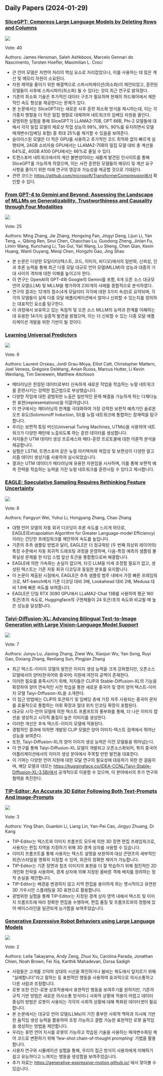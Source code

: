 ## Daily Papers (2024-01-29)

### [SliceGPT: Compress Large Language Models by Deleting Rows and Columns](https://arxiv.org/abs/2401.15024)

![](https://cdn-uploads.huggingface.co/production/uploads/60f1abe7544c2adfd699860c/X2ZXpHxYkhtCfKRwLZ0eP.png)

Vote: 40

Authors: James Hensman, Saleh Ashkboos, Marcelo Gennari do Nascimento, Torsten Hoefler, Maximilian L. Croci

- 큰 언어 모델은 자연어 처리의 핵심 요소로 자리잡았으나, 이를 사용하는 데 많은 계산 및 메모리 자원이 소요된다.
- 자원 제약을 줄이기 위한 해결책으로 스파시피케이션(희소화)이 제안되었고, 훈련된 모델들이 사후에 스파시파이(희소화) 될 수 있다는 것이 최근 연구로 밝혀졌다.
- 기존의 희소화 기술은 추가적인 데이터 구조가 필요하며 현재의 하드웨어에서 제한적인 속도 향상을 제공한다는 문제가 있다.
- 본 논문에서는 SliceGPT라는 새로운 사후 훈련 희소화 방식을 제시하는데, 이는 각 가중치 행렬을 더 작은 밀집 행렬로 대체하여 네트워크의 임베딩 차원을 줄인다.
- 광범위한 실험을 통해 SliceGPT가 LLAMA2-70B, OPT 66B, Phi-2 모델들에 대해서 각각 밀집 모델의 제로샷 작업 성능의 99%, 99%, 90%를 유지하면서 모델 매개변수(임베딩 포함) 중 최대 25%를 제거할 수 있음을 보여준다.
- 슬라이스된 모델은 더 적은 GPU를 사용하고 추가적인 코드 최적화 없이 빠르게 실행되며, 24GB 소비자용 GPU에서는 LLAMA2-70B의 밀집 모델 대비 총 계산을 64%로, 40GB A100 GPU에서는 66%로 줄일 수 있다.
- 트랜스포머 네트워크에서의 계산 불변성이라는 새롭게 발견된 인사이트를 통해 SliceGPT를 가능하게 하였으며, 이는 사전 훈련된 모델들의 메모리 및 계산 요구 사항을 줄이기 위한 미래 연구의 영감과 가능성을 제공할 것으로 기대된다.
- 관련 코드는 https://github.com/microsoft/TransformerCompression에서 확인할 수 있다.

### [From GPT-4 to Gemini and Beyond: Assessing the Landscape of MLLMs on Generalizability, Trustworthiness and Causality through Four Modalities](https://arxiv.org/abs/2401.15071)

![](https://cdn-uploads.huggingface.co/production/uploads/60f1abe7544c2adfd699860c/-OZna4DZ1W3AWNufdsqoC.png)

Vote: 25

Authors: Ming Zhang, Jie Zhang, Hongxing Fan, Jingyi Deng, Lijun Li, Yan Teng, +, Qibing Ren, Sirui Chen, Chaochao Lu, Guodong Zheng, Jinlan Fu, Limin Wang, Kunchang Li, Tao Gui, Yali Wang, Lu Sheng, Chen Qian, Kexin Huang, Wanli Ouyang, Meiqi Chen, Hongzhi Gao, Jing Shao

- 본 논문은 다양한 모달리티(텍스트, 코드, 이미지, 비디오)에서의 일반화, 신뢰성, 인과 추론 능력을 통해 최근 다중 모달 대규모 언어 모델(MLLM)의 성능과 대중의 기대 사이의 격차에 대한 이해를 높이고자 한다.
- 이 연구는 OpenAI의 GPT-4와 Google의 Gemini를 포함, 6개 오픈 소스 대규모 언어 모델(LLM) 및 MLLM을 평가하여 230개의 사례를 종합적으로 분석하였다.
- 연구의 결과는 12개의 점수(4개 모달리티 각각에 대한 3가지 속성)로 요약되며, 각각의 모델들이 실제 다중 모달 애플리케이션에서 얼마나 신뢰할 수 있는지를 정의하는 대표적인 요소를 탐구한다.
- 이 과정에서 보유하고 있는 독점적 및 오픈 소스 MLLM의 능력과 한계를 이해하는 데 유용한 14가지 실증적 발견을 밝혔으며, 이는 더 신뢰할 수 있는 다중 모달 애플리케이션 개발을 위한 기반이 될 것이다.

### [Learning Universal Predictors](https://arxiv.org/abs/2401.14953)

![](https://cdn-uploads.huggingface.co/production/uploads/60f1abe7544c2adfd699860c/GfKbUTI-puokUCecuKfAI.png)

Vote: 9

Authors: Laurent Orseau, Jordi Grau-Moya, Elliot Catt, Christopher Mattern, Joel Veness, Grégoire Delétang, Anian Ruoss, Marcus Hutter, Li Kevin Wenliang, Tim Genewein, Matthew Aitchison

- 메타러닝은 한정된 데이터로부터 신속하게 새로운 작업을 학습하는 뉴럴 네트워크를 훈련시키는 강력한 접근법으로 부상했습니다.
- 다양한 작업에 대한 광범위한 노출은 일반적인 문제 해결을 가능하게 하는 다재다능한 표현(representations)을 이끌어냅니다.
- 이 연구에서는 메타러닝의 한계를 극대화하여 가장 강력한 보편적 예측기인 솔로몬오프 유도(Solomonoff Induction, SI)를 뉴럴 네트워크에 통합하는 잠재력을 탐구합니다.
- 우리는 보편적 튜링 머신(Universal Turing Machines, UTMs)을 사용하여 네트워크가 다양한 패턴에 노출되도록 하는 훈련 데이터를 생성합니다.
- 저자들은 UTM 데이터 생성 프로세스와 메타-훈련 프로토콜에 대한 이론적 분석을 제공합니다.
- 실험은 LSTM, 트랜스포머 같은 뉴럴 아키텍처와 복잡성 및 보편성이 다양한 알고리즘 데이터 생성기를 사용하여 실시되었습니다.
- 결과는 UTM 데이터가 메타러닝에 유용한 자원임을 시사하며, 이를 통해 보편적 예측 전략을 학습하는 능력을 가진 뉴럴 네트워크를 훈련시킬 수 있다고 제시합니다.

### [EAGLE: Speculative Sampling Requires Rethinking Feature Uncertainty](https://arxiv.org/abs/2401.15077)

![](https://cdn-uploads.huggingface.co/production/uploads/60f1abe7544c2adfd699860c/dYbXUEAvwAyyAxJ-51e9M.png)

Vote: 8

Authors: Fangyun Wei, Yuhui Li, Hongyang Zhang, Chao Zhang

- 대형 언어 모델의 자동 회귀 디코딩이 추론 속도를 느리게 하므로, EAGLE(Extrapolation Algorithm for Greater Language-model Efficiency)이라는 간단한 프레임워크를 제안하여 속도를 높입니다.
- 기존의 추측 샘플링 방법과 달리, EAGLE은 더 정규화된 (두 번째 최상위 레이어의) 특징 수준에서 자동 회귀적 드래프팅 과정을 운영하며, 다음-특징 예측의 샘플링 불확실성 문제를 한 타임 스텝 앞선 토큰을 통합함으로써 해결합니다.
- EAGLE에 의한 가속화는 손실이 없으며, 타깃 LLM을 미세 조정할 필요가 없고, 생성된 텍스트는 기존 자동 회귀 디코딩과 동일한 분포를 유지합니다.
- 이 논문이 제출된 시점에서, EAGLE은 추측 샘플링 범주 내에서 가장 빠른 프레임워크로, MT-bench에서 기존 디코딩 대비 3배, Lookahead 대비 2배, Medusa 대비 1.6배 빠른 속도를 보여줍니다.
- EAGLE은 단일 RTX 3090 GPU에서 LLaMA2-Chat 13B를 사용하여 평균 160 토큰/초의 속도로, Huggingface의 구현체들이 24 토큰/초의 속도와 비교될 때 높은 성능을 달성합니다.

### [Taiyi-Diffusion-XL: Advancing Bilingual Text-to-Image Generation with Large Vision-Language Model Support](https://arxiv.org/abs/2401.14688)

![](https://cdn-uploads.huggingface.co/production/uploads/60f1abe7544c2adfd699860c/Jqw4MUhTG3s_cCkSPrYL5.png)

Vote: 7

Authors: Junyu Lu, Jiaxing Zhang, Ziwei Wu, Xiaojun Wu, Yan Song, Ruyi Gan, Dixiang Zhang, Renliang Sun, Pingjian Zhang

- 최근 텍스트-이미지 모델의 발전은 이미지 생성 능력을 크게 강화했지만, 오픈소스 모델에서의 양어(한국어와 중국어) 지원에 여전히 공백이 존재한다.
- 이러한 필요를 충족시키기 위해, 저자들은 CLIP과 Stable-Diffusion-XL의 기능을 확장하여 양어 연속적인 사전 학습을 통한 새로운 중국어 및 영어 양어 텍스트-이미지 모델 Taiyi-Diffusion-XL을 소개한다.
- 이 접근 방법에는 CLIP의 토큰화기 및 임베딩 층에 가장 자주 사용되는 중국어 문자를 효율적으로 통합하는 어휘 확장과 절대 위치 인코딩 확장이 포함된다.
- 대규모 시각-언어 모델에 의한 텍스트 프롬프트의 풍부화를 통해, 더 나은 이미지 캡션을 생성하고 시각적 품질이 높은 이미지를 생성한다.
- 이러한 개선은 후속 텍스트-이미지 모델에 적용된다.
- 경험적인 결과에 의하면 개발된 CLIP 모델은 양어 이미지-텍스트 검색에서 뛰어난 성능을 보여준다.
- 또한, Taiyi-Diffusion-XL의 양어 이미지 생성 능력은 이전 모델들을 뛰어넘는다.
- 이 연구를 통해 Taiyi-Diffusion-XL 모델이 개발되고 오픈소스화되어, 특히 중국어 어플리케이션에서의 이미지 생성 분야에서 주목할 만한 발전을 대표한다.
- 이 기여는 다양한 언어 지원에 대한 모달 연구의 필요성에 대응하기 위한 한 걸음이며, 해당 모델과 데모는 https://huggingface.co/IDEA-CCNL/Taiyi-Stable-Diffusion-XL-3.5B/에서 공개적으로 이용할 수 있으며, 이 분야에서의 추가 연구와 협력을 촉진한다.

### [TIP-Editor: An Accurate 3D Editor Following Both Text-Prompts And Image-Prompts](https://arxiv.org/abs/2401.14828)

![](https://cdn-uploads.huggingface.co/production/uploads/60f1abe7544c2adfd699860c/ZpqNbxN8MUer8cEyyUJlq.png)

Vote: 3

Authors: Ying Shan, Guanbin Li, Liang Lin, Yan-Pei Cao, Jingyu Zhuang, Di Kang

- TIP-Editor는 텍스트와 이미지 프롬프트 모두에 의한 3D 장면 편집 프레임워크로, 사용자는 편집 지역을 지정하기 위해 3D 경계 상자를 사용할 수 있습니다.
- 이미지 프롬프트를 통해 사용자는 텍스트 설명을 보완하여 대상 콘텐츠의 세부적인 외관/스타일을 명확히 지정할 수 있어, 외관의 정확한 제어가 가능합니다.
- TIP-Editor는 기존 장면과 참조 이미지의 표현을 더 잘 학습하기 위해 점진적인 2D 개인화 전략을 사용하며, 경계 상자에 의해 지정된 올바른 객체 배치를 장려하는 정착 손실을 제안합니다.
- TIP-Editor는 배경을 변경하지 않고 지역 편집을 용이하게 하는 명시적이고 유연한 3D 가우시안 스플레팅을 3D 표현으로 활용합니다.
- 광범위한 실험을 통해 TIP-Editor는 지정된 경계 상자 영역 내에서 텍스트 및 이미지 프롬프트에 따라 정확한 편집을 수행하며, 편집 품질 및 프롬프트와의 정렬에 있어 베이스라인을 일관되게 능가함을 보여주었습니다.

### [Generative Expressive Robot Behaviors using Large Language Models](https://arxiv.org/abs/2401.14673)

![](https://cdn-uploads.huggingface.co/production/uploads/60f1abe7544c2adfd699860c/WS00gHIo4OAvmheD8kGIN.png)

Vote: 2

Authors: Leila Takayama, Andy Zeng, Zhuo Xu, Carolina Parada, Jonathan Chien, Noah Brown, Fei Xia, Karthik Mahadevan, Dorsa Sadigh

- 사람들은 고개를 끄덕여 상대의 시선을 확인하거나 붐비는 복도에서 앞지르기 위해 "실례합니다"라고 말하는 등 표현적인 행동을 사용하여 효과적으로 의사소통하고 다른 사람과 조정합니다.
- 로봇 또한 인간-로봇 상호작용에서 표현적인 행동을 보여주기를 원하지만, 기존의 규칙 기반 방법은 새로운 의사소통 방식이나 사회적 상황에 적용이 어렵고 데이터 중심의 방법은 로봇이 사용되는 각각의 사회적 상황에 대해 특화된 데이터셋이 필요합니다.
- 본 논문에서는 대규모 언어 모델(LLMs)이 가진 풍부한 사회적 맥락과 지시에 기반한 움직임 생성 능력을 활용하여 조정 가능하고 결합 가능한 표현적인 로봇 움직임을 생성하는 방법을 제안합니다.
- 우리는 휴먼 언어 지시를 로봇의 가능하고 학습된 기술을 사용하는 매개변수화된 제어 코드로 변환하기 위해 'few-shot chain-of-thought prompting' 기법을 활용합니다.
- 사용자 연구와 시뮬레이션 실험을 통해, 우리의 접근 방식이 사용자에게 이해하기 쉽고 유능하다고 느껴지는 행동을 생성함을 보여주었습니다.
- 추가 자료는 https://generative-expressive-motion.github.io/ 에서 찾아볼 수 있습니다.

